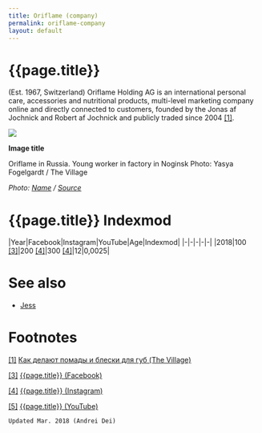 ```yaml
---
title: Oriflame (company)
permalink: oriflame-company
layout: default
---
```


# {{page.title}}

(Est. 1967, Switzerland) Oriflame Holding AG is an international personal care, accessories and nutritional products, multi-level marketing company online and directly connected to customers, founded by the Jonas af Jochnick and Robert af Jochnick and publicly traded since 2004 <span id="a1">[\[1\]](#f1)</span>.

![](/encyclopedia/images/noginsk.jpg)

**Image title**

Oriflame in Russia. Young worker in factory in Noginsk
Photo: Yasya Fogelgardt / The Village

*Photo: [Name](index) / [Source](index)*


# {{page.title}} Indexmod

|Year|Facebook|Instagram|YouTube|Age|Indexmod|
|-|-|-|-|-|
|2018|100 <span id="a3">[\[3\]](#f3)</span>|200 <span id="a4">[\[4\]](#f4)</span>|300 <span id="a4">[\[4\]](#f4)</span>|12|0,0025|


# See also

+ [Jess](jess)


# Footnotes

[[1]](#a1) <span id="f1"></span> [Как делают помады и блески для губ (The Village)](http://www.the-village.ru/village/business/process/227475-pomady)

[[3]](#a3) <span id="f3"></span> [{{page.title}} (Facebook)](index)

[[4]](#a4) <span id="f4"></span> [{{page.title}} (Instagram)](index)

[[5]](#a5) <span id="f5"></span> [{{page.title}} (YouTube)](index)

`Updated Mar. 2018 (Andrei Dei)`
